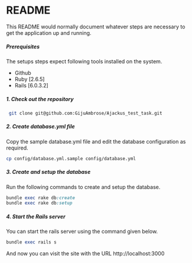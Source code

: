 # README

This README would normally document whatever steps are necessary to get the
application up and running.

##### Prerequisites

The setups steps expect following tools installed on the system.

- Github
- Ruby [2.6.5]
- Rails [6.0.3.2]

##### 1. Check out the repository
``` bash
 git clone git@github.com:GijuAmbrose/Ajackus_test_task.git
 ```
##### 2. Create database.yml file

Copy the sample database.yml file and edit the database configuration as required.

```bash
cp config/database.yml.sample config/database.yml
```

##### 3. Create and setup the database

Run the following commands to create and setup the database.

```ruby
bundle exec rake db:create
bundle exec rake db:setup
```
##### 4. Start the Rails server

You can start the rails server using the command given below.

```ruby
bundle exec rails s
```

And now you can visit the site with the URL http://localhost:3000
